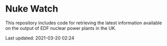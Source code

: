 # Nuke Watch

This repository includes code for retrieving the latest information available on the output of EDF nuclear power plants in the UK.

Last updated: 2021-03-20 02:24